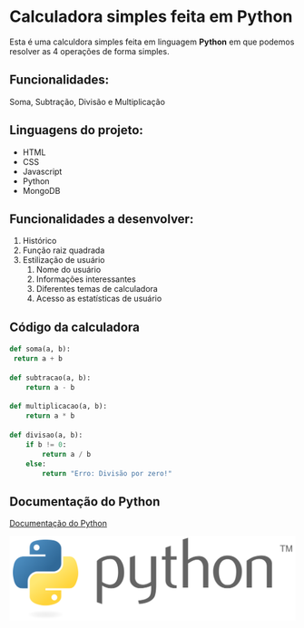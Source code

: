 # Calculadora simples feita em Python

Esta é uma calculdora simples feita em linguagem **Python** em que podemos resolver as 4 operações de forma simples.

## Funcionalidades:

Soma, Subtração, Divisão e Multiplicação

## Linguagens do projeto:

* HTML
* CSS
* Javascript
* Python
* MongoDB

## Funcionalidades a desenvolver:

1. Histórico
2. Função raiz quadrada
3. Estilização de usuário
    1. Nome do usuário
    2. Informações interessantes
    3. Diferentes temas de calculadora
    4. Acesso as estatísticas de usuário

## Código da calculadora 

```python
def soma(a, b):
 return a + b

def subtracao(a, b):
    return a - b

def multiplicacao(a, b):
    return a * b

def divisao(a, b):
    if b != 0:  
        return a / b
    else:
        return "Erro: Divisão por zero!"
```

## Documentação do Python

[Documentação do Python](https://docs.python.org/pt-br/3/tutorial/)

![Logo do Python](img/Python_logo_and_wordmark.svg.png)
